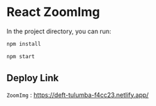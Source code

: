 # React ZoomImg 

In the project directory, you can run:

```sh
npm install
```
```sh
npm start
```
## Deploy Link

`ZoomImg` : <https://deft-tulumba-f4cc23.netlify.app/>
